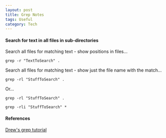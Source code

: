 ```yaml
---
layout: post
title: Grep Notes
tags: Useful
category: Tech
---
```


#### Search for text in all files in sub-directories ####

Search all files for matching text - show positions in files...

~~~
grep -r "TextToSearch" .
~~~

Search all files for matching text - show just the file name with the match...

~~~
grep -rl "StuffToSearch" .
~~~

Or...

~~~
grep -rl "StuffToSearch" .
~~~

~~~
grep -rli "StuffToSearch" *
~~~

#### References ####

[Drew's grep tutorial](http://www.uccs.edu/~ahitchco/grep/)  
